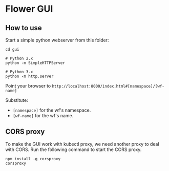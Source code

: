 # Flower GUI

## How to use
Start a simple python webserver from this folder:
```
cd gui
```

```
# Python 2.x
python -m SimpleHTTPServer
```

```
# Python 3.x
python -m http.server
```

Point your browser to
`http://localhost:8000/index.html#[namespace]/[wf-name]`

Substitute:
* `[namespace]` for the wf's namespace.
* `[wf-name]` for the wf's name.

## CORS proxy
To make the GUI work with kubectl proxy, we need another proxy to deal with CORS.
Run the following command to start the CORS proxy.
```
npm install -g corsproxy
corsproxy
```

